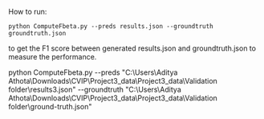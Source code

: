 
How to run:

`python ComputeFbeta.py --preds results.json --groundtruth groundtruth.json`

to get the F1 score between generated results.json and groundtruth.json to measure the performance.


python ComputeFbeta.py --preds "C:\Users\Aditya Athota\Downloads\CVIP\Project3_data\Project3_data\Validation
 folder\results3.json" --groundtruth "C:\Users\Aditya Athota\Downloads\CVIP\Project3_data\Project3_data\Validation folder\ground-truth.json"